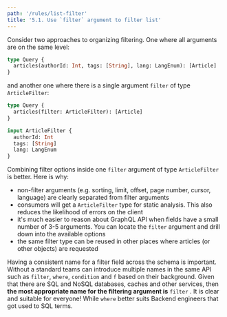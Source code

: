 ```yaml
---
path: '/rules/list-filter'
title: '5.1. Use `filter` argument to filter list'
---
```


Consider two approaches to organizing filtering. One where all arguments are on the same level:

```graphql
type Query {
  articles(authorId: Int, tags: [String], lang: LangEnum): [Article]
}
```

and another one where there is a single argument `filter` of type `ArticleFilter`:

```graphql
type Query {
  articles(filter: ArticleFilter): [Article]
}

input ArticleFilter {
  authorId: Int
  tags: [String]
  lang: LangEnum
}
```

Combining filter options inside one `filter` argument of type `ArticleFilter` is better. Here is why:

- non-filter arguments (e.g. sorting, limit, offset, page number, cursor, language) are clearly separated from filter arguments
- consumers will get a `ArticleFilter` type for static analysis. This also reduces the likelihood of errors on the client
- it's much easier to reason about GraphQL API when fields have a small number of 3-5 arguments. You can locate the `filter` argument and drill down into the available options
- the same filter type can be reused in other places where articles (or other objects) are requested

Having a consistent name for a filter field across the schema is important. Without a standard teams can introduce multiple names in the same API such as `filter`, `where`, `condition` and `f` based on their background. Given that there are SQL and NoSQL databases, caches and other services, then **the most appropriate name for the filtering argument is** `filter` . It is clear and suitable for everyone! While `where` better suits Backend engineers that got used to SQL terms.

